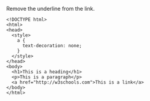 Remove the underline from the link.

    <!DOCTYPE html>
    <html>
    <head>
      <style>
        a {
          text-decoration: none;
        }
      </style>
    </head>
    <body>
      <h1>This is a heading</h1>
      <p>This is a paragraph</p>
      <a href="http://w3schools.com">This is a link</a>
    </body>
    </html>
